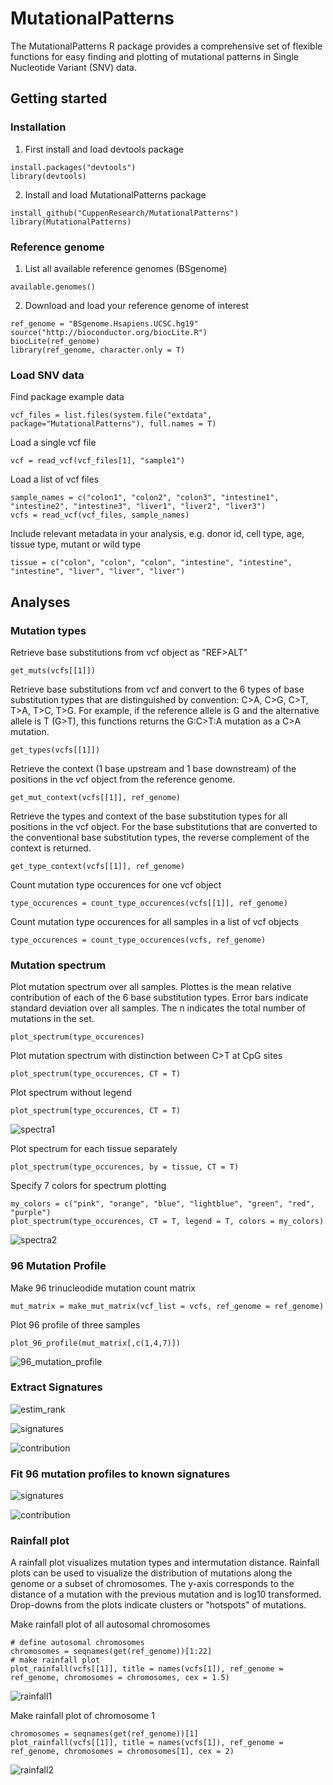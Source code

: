 # MutationalPatterns

The MutationalPatterns R package provides a comprehensive set of flexible functions for easy finding and plotting of mutational patterns in Single Nucleotide Variant (SNV) data.

## Getting started

### Installation

1. First install and load devtools package

  ```{r}
  install.packages("devtools")
  library(devtools)
  ```
2. Install and load MutationalPatterns package

  ```{r}
  install_github("CuppenResearch/MutationalPatterns")
  library(MutationalPatterns)
  ```

### Reference genome

1. List all available reference genomes (BSgenome)

  ```{r}
  available.genomes()
  ```
2. Download and load your reference genome of interest

  ```{r}
  ref_genome = "BSgenome.Hsapiens.UCSC.hg19"
  source("http://bioconductor.org/biocLite.R")
  biocLite(ref_genome)
  library(ref_genome, character.only = T)
  ```
  
### Load SNV data

Find package example data
  ```{r}
  vcf_files = list.files(system.file("extdata", package="MutationalPatterns"), full.names = T)
  ```

Load a single vcf file
  ```{r}
  vcf = read_vcf(vcf_files[1], "sample1")
  ```

Load a list of vcf files
  ```{r}
  sample_names = c("colon1", "colon2", "colon3", "intestine1", "intestine2", "intestine3", "liver1", "liver2", "liver3")
  vcfs = read_vcf(vcf_files, sample_names)
  ```

Include relevant metadata in your analysis, e.g. donor id, cell type, age, tissue type, mutant or wild type
  ```{r}
  tissue = c("colon", "colon", "colon", "intestine", "intestine", "intestine", "liver", "liver", "liver")
  ```

##  Analyses

### Mutation types

Retrieve base substitutions from vcf object as "REF>ALT"
  ```{r}
  get_muts(vcfs[[1]])
  ```
  
Retrieve base substitutions from vcf and convert to the 6 types of base substitution types that are distinguished by convention: C>A, C>G, C>T, T>A, T>C, T>G. For example, if the reference allele is G and the alternative allele is T (G>T), this functions returns the G:C>T:A mutation as a C>A mutation.
  ```{r}
  get_types(vcfs[[1]])
  ```
  
Retrieve the context (1 base upstream and 1 base downstream) of the positions in the vcf object from the reference genome.
  ```{r}
  get_mut_context(vcfs[[1]], ref_genome)
  ```

Retrieve the types and context of the base substitution types for all positions in the vcf object. For the base substitutions that are converted to the conventional base substitution types, the reverse complement of the context is returned.
  ```{r}
  get_type_context(vcfs[[1]], ref_genome)
  ```

Count mutation type occurences for one vcf object
  ```{r}
  type_occurences = count_type_occurences(vcfs[[1]], ref_genome)
  ```

Count mutation type occurences for all samples in a list of vcf objects
  ```{r}
  type_occurences = count_type_occurences(vcfs, ref_genome)
  ```

### Mutation spectrum

Plot mutation spectrum over all samples. Plottes is the mean relative contribution of each of the 6 base substitution types. Error bars indicate standard deviation over all samples. The n indicates the total number of mutations in the set.
  ```{r}
  plot_spectrum(type_occurences)
  ```

Plot mutation spectrum with distinction between C>T at CpG sites
  ```{r}
  plot_spectrum(type_occurences, CT = T)
  ```

Plot spectrum without legend
  ```{r}
  plot_spectrum(type_occurences, CT = T)
  ```

  ![spectra1](https://github.com/CuppenResearch/MutationalPatterns/blob/develop/images/spectra1.png)


Plot spectrum for each tissue separately
  ```{r}
  plot_spectrum(type_occurences, by = tissue, CT = T)
  ```

Specify 7 colors for spectrum plotting
  ```{r}
  my_colors = c("pink", "orange", "blue", "lightblue", "green", "red", "purple")
  plot_spectrum(type_occurences, CT = T, legend = T, colors = my_colors)
  ```
  
  ![spectra2](https://github.com/CuppenResearch/MutationalPatterns/blob/develop/images/spectra2.png)

### 96 Mutation Profile

Make 96 trinucleodide mutation count matrix
  ```{r}
  mut_matrix = make_mut_matrix(vcf_list = vcfs, ref_genome = ref_genome)
  ```

Plot 96 profile of three samples
  ```{r}
  plot_96_profile(mut_matrix[,c(1,4,7)])
  ```
  ![96_mutation_profile](https://github.com/CuppenResearch/MutationalPatterns/blob/develop/images/96_profile.png)

### Extract Signatures

  ![estim_rank](https://github.com/CuppenResearch/MutationalPatterns/blob/develop/images/estim_rank.png)

  ![signatures](https://github.com/CuppenResearch/MutationalPatterns/blob/develop/images/signatures.png)

  ![contribution](https://github.com/CuppenResearch/MutationalPatterns/blob/develop/images/contribution.png)

### Fit 96 mutation profiles to known signatures  

  ![signatures](https://github.com/CuppenResearch/MutationalPatterns/blob/develop/images/contribution_cancer_sigs.png)
  

  ![contribution](https://github.com/CuppenResearch/MutationalPatterns/blob/develop/images/original_VS_reconstructed_cancer_sigs.png)

### Rainfall plot

A rainfall plot visualizes mutation types and intermutation distance. Rainfall plots can be used to visualize the distribution of mutations along the genome or a subset of chromosomes. The y-axis corresponds to the distance of a mutation with the previous mutation and is log10 transformed. Drop-downs from the plots indicate clusters or "hotspots" of mutations.

Make rainfall plot of all autosomal chromosomes
  ```{r}
  # define autosomal chromosomes
  chromosomes = seqnames(get(ref_genome))[1:22]
  # make rainfall plot
  plot_rainfall(vcfs[[1]], title = names(vcfs[1]), ref_genome = ref_genome, chromosomes = chromosomes, cex = 1.5)

  ```

  ![rainfall1](https://github.com/CuppenResearch/MutationalPatterns/blob/develop/images/rainfall1.png)
  
Make rainfall plot of chromosome 1

  ```{r}
  chromosomes = seqnames(get(ref_genome))[1]
  plot_rainfall(vcfs[[1]], title = names(vcfs[1]), ref_genome = ref_genome, chromosomes = chromosomes[1], cex = 2)
  ```
  ![rainfall2](https://github.com/CuppenResearch/MutationalPatterns/blob/develop/images/rainfall2.png)

  